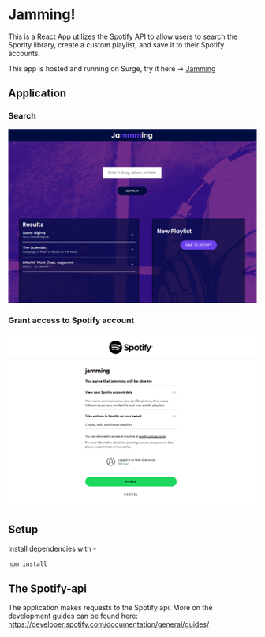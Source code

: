 # Jamming!
This is a React App utilizes the Spotify API to allow users to search the Spority library, create a custom playlist, and save it to their Spotify accounts. 

This app is hosted and running on Surge, try it here -> [Jamming](https://berryberry-jam.surge.sh/)

## Application 

### Search
![search-page](https://github.com/chellzhang/jamming/blob/master/docs/jamming-search.png?raw=true)



### Grant access to Spotify account
![spotify-access](https://github.com/chellzhang/jamming/blob/master/docs/login-with-Spotify-grand-access.png?raw=true)

## Setup

Install dependencies with - 
```sh
npm install
```
## The Spotify-api

The application makes requests to the Spotify api. More on the development guides can be found here: https://developer.spotify.com/documentation/general/guides/